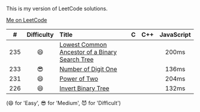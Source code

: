 This is my version of LeetCode solutions. 

[Me on LeetCode](https://leetcode.com/discuss/user/iplus26)

| # | Difficulty | Title | C | C++ | JavaScript |
|:-:|:----------:|:----- |:-:| :-: |:----------:|
|235| 😄 | [Lowest Common Ancestor of a Binary Search Tree](https://leetcode.com/problems/lowest-common-ancestor-of-a-binary-search-tree/)||| 200ms |
|233| 😎 | [Number of Digit One](https://leetcode.com/problems/number-of-digit-one/)||| 136ms |
|231| 😄 | [Power of Two](https://leetcode.com/problems/power-of-two/) ||| 204ms |
|226| 😄 | [Invert Binary Tree](https://leetcode.com/problems/invert-binary-tree/) ||| 132ms |

(😄 for 'Easy', 😎 for 'Medium', 😈 for 'Difficult')